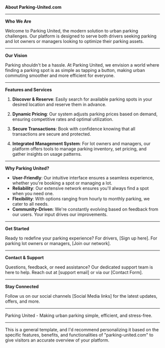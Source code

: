 **About Parking-United.com**

---

**Who We Are**

Welcome to Parking United, the modern solution to urban parking challenges. Our platform is designed to serve both drivers seeking parking and lot owners or managers looking to optimize their parking assets.

---

**Our Vision**

Parking shouldn't be a hassle. At Parking United, we envision a world where finding a parking spot is as simple as tapping a button, making urban commuting smoother and more efficient for everyone.

---

**Features and Services**

1. **Discover & Reserve**: Easily search for available parking spots in your desired location and reserve them in advance.

2. **Dynamic Pricing**: Our system adjusts parking prices based on demand, ensuring competitive rates and optimal utilization.

3. **Secure Transactions**: Book with confidence knowing that all transactions are secure and protected.

4. **Integrated Management System**: For lot owners and managers, our platform offers tools to manage parking inventory, set pricing, and gather insights on usage patterns.

---

**Why Parking United?**

- **User-Friendly**: Our intuitive interface ensures a seamless experience, whether you're booking a spot or managing a lot.
- **Reliability**: Our extensive network ensures you'll always find a spot when you need one.
- **Flexibility**: With options ranging from hourly to monthly parking, we cater to all needs.
- **Community-Driven**: We're constantly evolving based on feedback from our users. Your input drives our improvements.

---

**Get Started**

Ready to redefine your parking experience? For drivers, [Sign up here]. For parking lot owners or managers, [Join our network].

---

**Contact & Support**

Questions, feedback, or need assistance? Our dedicated support team is here to help. Reach out at [support email] or via our [Contact Form].

---

**Stay Connected**

Follow us on our social channels [Social Media links] for the latest updates, offers, and more.

---

Parking United - Making urban parking simple, efficient, and stress-free.

---

This is a general template, and I'd recommend personalizing it based on the specific features, benefits, and functionalities of "parking-united.com" to give visitors an accurate overview of your platform.
